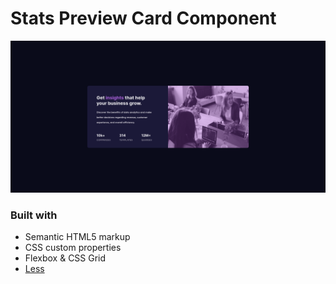 # Stats Preview Card Component 

![ScreenShot](./ScreenShot.png)

### Built with

- Semantic HTML5 markup
- CSS custom properties
- Flexbox & CSS Grid
- [Less](https://lesscss.org/)